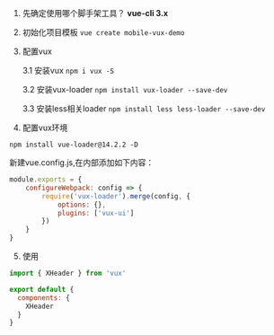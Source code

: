 1. 先确定使用哪个脚手架工具？ **vue-cli 3.x**

2. 初始化项目模板
`vue create mobile-vux-demo`

3. 配置vux

    3.1 安装vux
    `npm i vux -S`
    
    3.2 安装vux-loader
    `npm install vux-loader --save-dev`

    3.3 安装less相关loader
    `npm install less less-loader --save-dev`

4. 配置vux环境

`npm install vue-loader@14.2.2 -D`

新建vue.config.js,在内部添加如下内容：
```js
module.exports = {
    configureWebpack: config => {
        require('vux-loader').merge(config, {
            options: {},
            plugins: ['vux-ui']
        })
    }
}
```

5. 使用

```js
import { XHeader } from 'vux'

export default {
  components: {
    XHeader
  }
}
```
